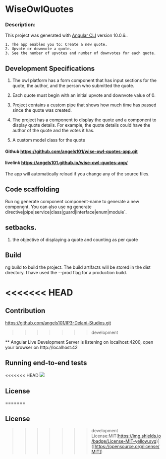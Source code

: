 # WiseOwlQuotes
### Description:
This project was generated with [Angular CLI](https://github.com/angular/angular-cli) version 10.0.6..

    1. The app enables you to: Create a new quote.
    2. Upvote or downvote a quote.
    3. See the number of upvotes and number of downvotes for each quote.



## Development Specifications

1. The owl platform has a form component that has input sections for the quote, the author, and the person who submitted the quote.

2. Each quote must begin with an initial upvote and downvote value of 0.

3. Project contains a custom pipe that shows how much time has passed since the quote was created. 
4. The project has a component to display the quote and a component to display quote details. For example, the quote details could have the author of the quote and the votes it has.
5. A custom model class for the quote


#### Github https://github.com/angels101/wise-owl-quotes-app.git

#### livelink https://angels101.github.io/wise-owl-quotes-app/

 The app will automatically reload if you change any of the source files.

## Code scaffolding

Run ng generate component component-name to generate a new component. You can also use ng generate directive|pipe|service|class|guard|interface|enum|module`.

## setbacks.
1. the objective of displaying a quote and counting as per quote

## Build

ng build to build the project. The build artifacts will be stored in the dist  directory. I have used the --prod flag for a production build.

<<<<<<< HEAD
=======
## Contribution
https://github.com/angels101/IP3-Delani-Studios.git
>>>>>>> development


** Angular Live Development Server is listening on localhost:4200, open your browser on http://localhost:42
## Running end-to-end tests

<<<<<<< HEAD
<img src="../assets/img/output.png"> 

## License

=======


## License

>>>>>>> development
License:MIT(https://img.shields.io/badge/License-MIT-yellow.svg)]
  ([https://opensource.org/license/MIT])